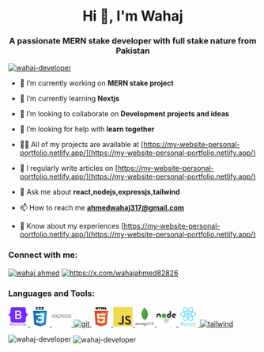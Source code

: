<h1 align="center">Hi 👋, I'm Wahaj</h1>
<h3 align="center">A passionate MERN stake developer with full stake nature from Pakistan</h3>

<p align="left"> <a href="https://github.com/ryo-ma/github-profile-trophy"><img src="https://github-profile-trophy.vercel.app/?username=wahaj-developer" alt="wahaj-developer" /></a> </p>

- 🔭 I’m currently working on **MERN stake project**

- 🌱 I’m currently learning **Nextjs**

- 👯 I’m looking to collaborate on **Development projects and ideas**

- 🤝 I’m looking for help with **learn together**

- 👨‍💻 All of my projects are available at [https://my-website-personal-portfolio.netlify.app/](https://my-website-personal-portfolio.netlify.app/)

- 📝 I regularly write articles on [https://my-website-personal-portfolio.netlify.app/](https://my-website-personal-portfolio.netlify.app/)

- 💬 Ask me about **react,nodejs,expressjs,tailwind**

- 📫 How to reach me **ahmedwahaj317@gmail.com**

- 📄 Know about my experiences [https://my-website-personal-portfolio.netlify.app/](https://my-website-personal-portfolio.netlify.app/)

<h3 align="left">Connect with me:</h3>
<p align="left">
<a href="https://twitter.com/wahaj ahmed" target="blank"><img align="center" src="https://raw.githubusercontent.com/rahuldkjain/github-profile-readme-generator/master/src/images/icons/Social/twitter.svg" alt="wahaj ahmed" height="30" width="40" /></a>
<a href="https://linkedin.com/in/https://x.com/wahajahmed82826" target="blank"><img align="center" src="https://raw.githubusercontent.com/rahuldkjain/github-profile-readme-generator/master/src/images/icons/Social/linked-in-alt.svg" alt="https://x.com/wahajahmed82826" height="30" width="40" /></a>
</p>

<h3 align="left">Languages and Tools:</h3>
<p align="left"> <a href="https://getbootstrap.com" target="_blank" rel="noreferrer"> <img src="https://raw.githubusercontent.com/devicons/devicon/master/icons/bootstrap/bootstrap-plain-wordmark.svg" alt="bootstrap" width="40" height="40"/> </a> <a href="https://www.w3schools.com/css/" target="_blank" rel="noreferrer"> <img src="https://raw.githubusercontent.com/devicons/devicon/master/icons/css3/css3-original-wordmark.svg" alt="css3" width="40" height="40"/> </a> <a href="https://expressjs.com" target="_blank" rel="noreferrer"> <img src="https://raw.githubusercontent.com/devicons/devicon/master/icons/express/express-original-wordmark.svg" alt="express" width="40" height="40"/> </a> <a href="https://git-scm.com/" target="_blank" rel="noreferrer"> <img src="https://www.vectorlogo.zone/logos/git-scm/git-scm-icon.svg" alt="git" width="40" height="40"/> </a> <a href="https://www.w3.org/html/" target="_blank" rel="noreferrer"> <img src="https://raw.githubusercontent.com/devicons/devicon/master/icons/html5/html5-original-wordmark.svg" alt="html5" width="40" height="40"/> </a> <a href="https://developer.mozilla.org/en-US/docs/Web/JavaScript" target="_blank" rel="noreferrer"> <img src="https://raw.githubusercontent.com/devicons/devicon/master/icons/javascript/javascript-original.svg" alt="javascript" width="40" height="40"/> </a> <a href="https://www.mongodb.com/" target="_blank" rel="noreferrer"> <img src="https://raw.githubusercontent.com/devicons/devicon/master/icons/mongodb/mongodb-original-wordmark.svg" alt="mongodb" width="40" height="40"/> </a> <a href="https://nodejs.org" target="_blank" rel="noreferrer"> <img src="https://raw.githubusercontent.com/devicons/devicon/master/icons/nodejs/nodejs-original-wordmark.svg" alt="nodejs" width="40" height="40"/> </a> <a href="https://reactjs.org/" target="_blank" rel="noreferrer"> <img src="https://raw.githubusercontent.com/devicons/devicon/master/icons/react/react-original-wordmark.svg" alt="react" width="40" height="40"/> </a> <a href="https://tailwindcss.com/" target="_blank" rel="noreferrer"> <img src="https://www.vectorlogo.zone/logos/tailwindcss/tailwindcss-icon.svg" alt="tailwind" width="40" height="40"/> </a> </p>

<p><img align="left" src="https://github-readme-stats.vercel.app/api/top-langs?username=wahaj-developer&show_icons=true&locale=en&layout=compact" alt="wahaj-developer" /></p>

<p>&nbsp;<img align="center" src="https://github-readme-stats.vercel.app/api?username=wahaj-developer&show_icons=true&locale=en" alt="wahaj-developer" /></p>
